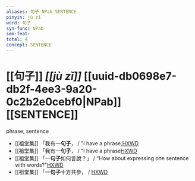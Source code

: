 ```yaml
---
aliases: 句子 NPab SENTENCE
pinyin: jù zǐ
word: 句子
syn-func: NPab
sem-feat: 
total: 4
concept: SENTENCE 
---
```

# [[句子]] *[[jù zǐ]]*  [[uuid-db0698e7-db2f-4ee3-9a20-0c2b2e0cebf0|NPab]] [[SENTENCE]]
phrase, sentence
 - [[祖堂集]] 「我有一**句子**， / "I have a phrase,[HXWD](https://hxwd.org/textview.html?location=KR6q0002_Yan_004-1171a.34)
 - [[祖堂集]] 「我有一**句子**， / "I have a phrase[HXWD](https://hxwd.org/textview.html?location=KR6q0002_Yan_004-1172a.40)
 - [[祖堂集]] 「一**句子**如何言說？」 / "How about expressing one sentence with words?"[HXWD](https://hxwd.org/textview.html?location=KR6q0002_Yan_004-1172a.63)
 - [[祖堂集]] 「一**句子**十方共參， / [HXWD](https://hxwd.org/textview.html?location=KR6q0002_Yan_007-2087a.26)